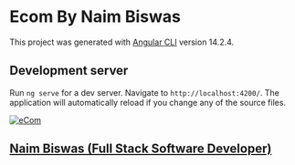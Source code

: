 # Ecom By Naim Biswas

This project was generated with [Angular CLI](https://github.com/angular/angular-cli) version 14.2.4.

## Development server

Run `ng serve` for a dev server. Navigate to `http://localhost:4200/`. The application will automatically reload if you change any of the source files.


[
![eCom](https://user-images.githubusercontent.com/67551591/208727672-046111fc-dfe7-4b05-82aa-894b07d99c7e.png)
](url)

##  [Naim Biswas (Full Stack Software Developer)](https://naimbiswas.github.io/portfolio-nb/)
